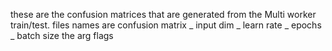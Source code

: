 these are the confusion matrices that are generated from the Multi worker train/test.
files names are confusion matrix _ input dim _ learn rate _ epochs _ batch size
the arg flags
